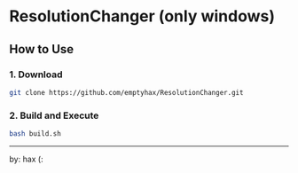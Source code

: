 # ResolutionChanger (only windows)

## How to Use

### 1. Download 

```bash
git clone https://github.com/emptyhax/ResolutionChanger.git
```
### 2. Build and Execute

```bash
bash build.sh
```
---
by: hax (:

